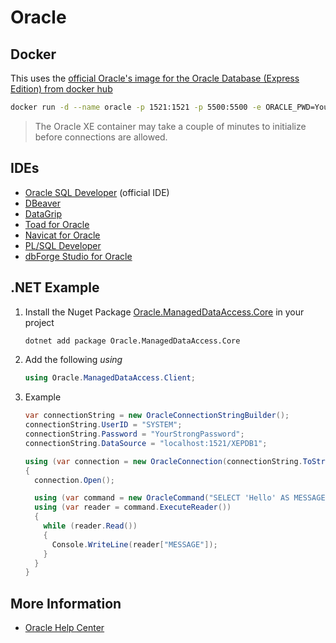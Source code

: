 # Oracle

## Docker

This uses the [official Oracle's image for the Oracle Database (Express Edition) from docker hub](https://hub.docker.com/r/microsoft/mssql-server/)

```sh
docker run -d --name oracle -p 1521:1521 -p 5500:5500 -e ORACLE_PWD=YourStrongPassword -e ORACLE_CHARACTERSET=AL32UTF8 container-registry.oracle.com/database/express:latest
```

> The Oracle XE container may take a couple of minutes to initialize before connections are allowed.

## IDEs

- [Oracle SQL Developer](https://www.oracle.com/database/sqldeveloper/) (official IDE)
- [DBeaver](https://dbeaver.io/)
- [DataGrip](https://www.jetbrains.com/datagrip/)
- [Toad for Oracle](https://www.quest.com/products/toad-for-oracle/)
- [Navicat for Oracle](https://www.navicat.com/en/products/navicat-for-oracle)
- [PL/SQL Developer](https://www.allroundautomations.com/products/pl-sql-developer/)
- [dbForge Studio for Oracle](https://www.devart.com/dbforge/oracle/studio/)

## .NET Example

1. Install the Nuget Package [Oracle.ManagedDataAccess.Core](https://www.nuget.org/packages/Oracle.ManagedDataAccess.Core) in your project

   ```sh
   dotnet add package Oracle.ManagedDataAccess.Core
   ```

2. Add the following _using_

   ```cs
   using Oracle.ManagedDataAccess.Client;
   ```

3. Example

   ```cs
   var connectionString = new OracleConnectionStringBuilder();
   connectionString.UserID = "SYSTEM";
   connectionString.Password = "YourStrongPassword";
   connectionString.DataSource = "localhost:1521/XEPDB1";

   using (var connection = new OracleConnection(connectionString.ToString()))
   {
     connection.Open();

     using (var command = new OracleCommand("SELECT 'Hello' AS MESSAGE FROM DUAL", connection))
     using (var reader = command.ExecuteReader())
     {
       while (reader.Read())
       {
         Console.WriteLine(reader["MESSAGE"]);
       }
     }
   }
   ```

## More Information

- [Oracle Help Center](https://docs.oracle.com/en/)

